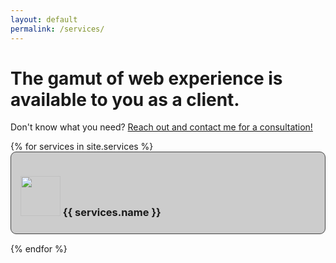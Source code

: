 ```yaml
---
layout: default
permalink: /services/
---
```

<style>
    .service-item 
    {
        cursor: pointer;
        border:1px solid #444;
        border-radius:9px;
        padding:15px 15px 7.5px 15px;
        margin-bottom:15px;
        background-color:#ccc;
    }
    .service-item.active
    {
        margin-bottom:0;
    }
    .service-item img
    {
        width:64px;
        height:64px;
    }
    .service-item img,
    .service-item h3
    {
        display: inline-block;
    }
    .service-content
    {
        /* text-align:center; */
        text-indent:15px;
        /* margin-top:15px; */
        border:1px solid black;
        border-bottom-right-radius:7.5px;
        border-bottom-left-radius:7.5px;
        border-top:0;
        width: 90%;
        margin: 0 auto 0 auto;
        
    }
    .service-content p 
    {
        margin-bottom:0;
        font-size:24px;
    }
    .service-item.active + .service-content
    {
        margin-bottom:15px;
    }
</style>
<h1>
    The gamut of web experience is available to you as a client.
</h1>
<p>Don't know what you need? <a href="/contact-kyle/">Reach out and contact me for a consultation!</a></p>
{% for services in site.services %}
<div class="service-item">
    <h3><img src="{{ services.image }}"/>&nbsp;{{ services.name }}</h3>
</div>
<div id="{{ services.link }}" class="service-content" style="display: none; overflow: hidden;">{{services.content | markdownify }}</div>
{% endfor %}
<script>
var coll = document.getElementsByClassName("service-item");
var i;

for (i = 0; i < coll.length; i++) {
  coll[i].addEventListener("click", function() {
    this.classList.toggle("active");
    var content = this.nextElementSibling;
    if (content.style.display === "block") {
      content.style.display = "none";
    } else {
      content.style.display = "block";
    }
  });
}
</script>
